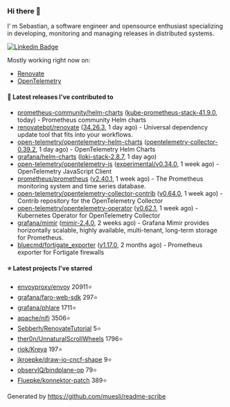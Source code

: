 ### Hi there 👋

I’ m Sebastian, a software engineer and opensource enthusiast specializing in developing, monitoring and managing releases in distributed systems.

[![Linkedin Badge](https://img.shields.io/badge/-LinkedIn-blue?style=flat&logo=Linkedin&logoColor=white&link=https://www.linkedin.com/in/sebastian-poxhofer/)](https://www.linkedin.com/in/sebastian-poxhofer/)

Mostly working right now on:
- [Renovate](https://github.com/renovatebot/renovate)
- [OpenTelemetry](https://github.com/open-telemetry)



#### 🚀 Latest releases I've contributed to

- [prometheus-community/helm-charts](https://github.com/prometheus-community/helm-charts) ([kube-prometheus-stack-41.9.0](https://github.com/prometheus-community/helm-charts/releases/tag/kube-prometheus-stack-41.9.0), today) - Prometheus community Helm charts
- [renovatebot/renovate](https://github.com/renovatebot/renovate) ([34.26.3](https://github.com/renovatebot/renovate/releases/tag/34.26.3), 1 day ago) - Universal dependency update tool that fits into your workflows.
- [open-telemetry/opentelemetry-helm-charts](https://github.com/open-telemetry/opentelemetry-helm-charts) ([opentelemetry-collector-0.39.2](https://github.com/open-telemetry/opentelemetry-helm-charts/releases/tag/opentelemetry-collector-0.39.2), 1 day ago) - OpenTelemetry Helm Charts
- [grafana/helm-charts](https://github.com/grafana/helm-charts) ([loki-stack-2.8.7](https://github.com/grafana/helm-charts/releases/tag/loki-stack-2.8.7), 1 day ago)
- [open-telemetry/opentelemetry-js](https://github.com/open-telemetry/opentelemetry-js) ([experimental/v0.34.0](https://github.com/open-telemetry/opentelemetry-js/releases/tag/experimental/v0.34.0), 1 week ago) - OpenTelemetry JavaScript Client
- [prometheus/prometheus](https://github.com/prometheus/prometheus) ([v2.40.1](https://github.com/prometheus/prometheus/releases/tag/v2.40.1), 1 week ago) - The Prometheus monitoring system and time series database.
- [open-telemetry/opentelemetry-collector-contrib](https://github.com/open-telemetry/opentelemetry-collector-contrib) ([v0.64.0](https://github.com/open-telemetry/opentelemetry-collector-contrib/releases/tag/v0.64.0), 1 week ago) - Contrib repository for the OpenTelemetry Collector
- [open-telemetry/opentelemetry-operator](https://github.com/open-telemetry/opentelemetry-operator) ([v0.62.1](https://github.com/open-telemetry/opentelemetry-operator/releases/tag/v0.62.1), 1 week ago) - Kubernetes Operator for OpenTelemetry Collector
- [grafana/mimir](https://github.com/grafana/mimir) ([mimir-2.4.0](https://github.com/grafana/mimir/releases/tag/mimir-2.4.0), 2 weeks ago) - Grafana Mimir provides horizontally scalable, highly available, multi-tenant, long-term storage for Prometheus.
- [bluecmd/fortigate_exporter](https://github.com/bluecmd/fortigate_exporter) ([v1.17.0](https://github.com/bluecmd/fortigate_exporter/releases/tag/v1.17.0), 2 months ago) - Prometheus exporter for Fortigate firewalls

#### ⭐ Latest projects I've starred

- [envoyproxy/envoy](https://github.com/envoyproxy/envoy) 20911⭐
- [grafana/faro-web-sdk](https://github.com/grafana/faro-web-sdk) 297⭐
- [grafana/phlare](https://github.com/grafana/phlare) 1711⭐
- [apache/nifi](https://github.com/apache/nifi) 3506⭐
- [Sebberh/RenovateTutorial](https://github.com/Sebberh/RenovateTutorial) 5⭐
- [ther0n/UnnaturalScrollWheels](https://github.com/ther0n/UnnaturalScrollWheels) 1796⭐
- [riok/Kreya](https://github.com/riok/Kreya) 197⭐
- [jkroepke/draw-io-cncf-shape](https://github.com/jkroepke/draw-io-cncf-shape) 9⭐
- [observIQ/bindplane-op](https://github.com/observIQ/bindplane-op) 79⭐
- [Fluepke/konnektor-patch](https://github.com/Fluepke/konnektor-patch) 389⭐



Generated by https://github.com/muesli/readme-scribe
